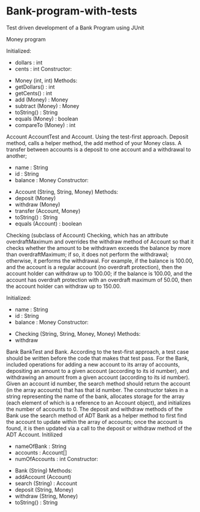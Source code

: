 # Bank-program-with-tests
Test driven development of a Bank Program using JUnit

Money program

Initialized: 
  - dollars : int
  - cents : int
Constructor: 
  + Money (int, int)
Methods: 
  + getDollars() : int
  + getCents() : int
  + add (Money) : Money
  + subtract (Money) : Money
  + toString() : String
  + equals (Money) : boolean
  + compareTo (Money) : int


Account
AccountTest and Account. Using the test-first approach. Deposit method, calls a helper method, the add method of your Money class. A transfer between accounts is a deposit to one account and a withdrawal to another; 
  - name : String
  - id : String
  - balance : Money
Constructor: 
  + Account (String, String, Money)
Methods: 
  + deposit (Money)
  + withdraw (Money)
  + transfer (Account, Money)
  + toString() : String
  + equals (Account) : boolean


Checking (subclass of Account)
Checking, which has an attribute overdraftMaximum and overrides the withdraw method of Account so that it checks whether the amount to be withdrawn exceeds the balance by more than overdraftMaximum; if so, it does not perform the withdrawal; otherwise, it performs the withdrawal. For example, if the balance is 100.00, and the account is a regular account (no overdraft protection), then the account holder can withdraw up to 100.00; if the balance is 100.00, and the account has overdraft protection with an overdraft maximum of 50.00, then the account holder can withdraw up to 150.00.

Initialized: 
  - name : String
  - id : String
  - balance : Money
Constructor:
  + Checking (String, String, Money, Money) 
Methods: 
  + withdraw


Bank
BankTest and Bank. According to the test-first approach, a test case should be written before the code that makes that test pass. 
For the Bank, included operations for adding a new account to its array of accounts, depositing an amount to a given account (according to its id number), and withdrawing an amount from a given account (according to its id number). Given an account id number, the search method should return the account (in the array accounts) that has that id number. The constructor takes in a string representing the name of the bank, allocates storage for the array (each element of which is a reference to an Account object), and initializes the number of accounts to 0.
The deposit and withdraw methods of the Bank use the search method of ADT Bank as a helper method to first find the account to update within the array of accounts; once the account is found, it is then updated via a call to the deposit or withdraw method of the ADT Account.
Initilized
  - nameOfBank : String
  - accounts : Account[]
  - numOfAccounts : int
Constructor:
  + Bank (String)
Methods:
+ addAccount (Account)
+ search (String) : Account 
+ deposit (String, Money)
+ withdraw (String, Money)
+ toString() : String
